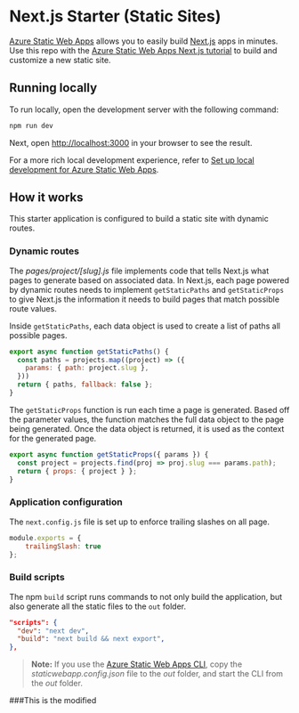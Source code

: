 # Next.js Starter (Static Sites)

[Azure Static Web Apps](https://docs.microsoft.com/azure/static-web-apps/overview) allows you to easily build [Next.js](https://nextjs.org/) apps in minutes. Use this repo with the [Azure Static Web Apps Next.js tutorial](https://learn.microsoft.com/azure/static-web-apps/deploy-nextjs-static-export?tabs=github-actions) to build and customize a new static site.



## Running locally

To run locally, open the development server with the following command:

```bash
npm run dev
```

Next, open [http://localhost:3000](http://localhost:3000) in your browser to see the result.

For a more rich local development experience, refer to [Set up local development for Azure Static Web Apps](https://docs.microsoft.com/azure/static-web-apps/local-development).

## How it works

This starter application is configured to build a static site with dynamic routes. 

### Dynamic routes

The *pages/project/[slug].js* file implements code that tells Next.js what pages to generate based on associated data. In Next.js, each page powered by dynamic routes needs to implement `getStaticPaths` and `getStaticProps` to give Next.js the information it needs to build pages that match possible route values.

Inside `getStaticPaths`, each data object is used to create a list of paths all possible pages.

```javascript
export async function getStaticPaths() {
  const paths = projects.map((project) => ({
    params: { path: project.slug },
  }))
  return { paths, fallback: false };
}
```
The `getStaticProps` function is run each time a page is generated. Based off the parameter values, the function matches the full data object to the page being generated. Once the data object is returned, it is used as the context for the generated page.

```javascript
export async function getStaticProps({ params }) {
  const project = projects.find(proj => proj.slug === params.path);
  return { props: { project } };
}
```
### Application configuration

The `next.config.js` file is set up to enforce trailing slashes on all page.

```javascript
module.exports = {
    trailingSlash: true
};
```
### Build scripts

The npm `build` script runs commands to not only build the application, but also generate all the static files to the `out` folder.

```json
"scripts": {
  "dev": "next dev",
  "build": "next build && next export",
},
```

> **Note:** If you use the [Azure Static Web Apps CLI](https://docs.microsoft.com/azure/static-web-apps/local-development), copy the *staticwebapp.config.json* file to the *out* folder, and start the CLI from the *out* folder.

###This is the modified
